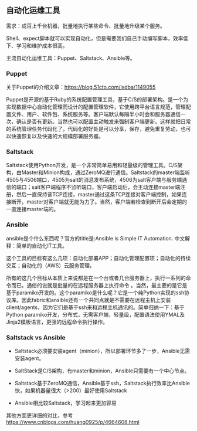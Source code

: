 ## 自动化运维工具

需求：成百上千台机器，批量地执行某些命令、批量地升级某个服务。

Shell、expect脚本就可以实现自动化，但是需要我们自己手动编写脚本，效率低下、学习和维护成本很高。

主流自动化运维工具：Puppet、Saltstack、Ansible等。

### Puppet

关于Puppet的介绍文章：https://blog.51cto.com/ixdba/1149055

Puppet是开源的基于Ruby的系统配置管理工具，基于C/S的部署架构。是一个为实现数据中心自动化管理而设计的配置管理软件，它使用跨平台语言规范，管理配置文件、用户、软件包、系统服务等。客户端默认每隔半小时会和服务器通信一次，确认是否有更新。当然也可以配置主动触发来强制客户端更新。这样就把日常的系统管理任务代码化了，代码化的好处是可以分享，保存，避免重复劳动，也可以快速恢复以及快速的大规模部署服务器。

### Saltstack

Saltstack使用Python开发，是一个非常简单易用和轻量级的管理工具。C/S架构，由Master和Minion构成，通过ZeroMQ进行通信。Saltstack的master端监听4505与4506端口，4505为salt的消息发布系统，4506为salt客户端与服务端通信的端口；salt客户端程序不监听端口，客户端启动后，会主动连接master端注册，然后一直保持该TCP连接，master通过这条TCP连接对客户端控制，如果连接断开，master对客户端就无能为力了。当然，客户端若检查到断开后会定期的一直连接master端的。

### Ansible

ansible是个什么东西呢？官方的title是:Ansible is Simple IT Automation. 中文解释：简单的自动化IT工具。

这个工具的目标有这么几项：自动化部署APP；自动化管理配置项；自动化的持续交互；自动化的（AWS）云服务管理。

所有的这几个目标从本质上来说都是在一个台或者几台服务器上，执行一系列的命令而已。通俗的说就是批量的在远程服务器上执行命令 。当然，最主要的是它是基于paramiko开发的。这个paramiko是什么呢？它是一个纯Python实现的ssh协议库。因此fabric和ansible还有一个共同点就是不需要在远程主机上安装client/agents，因为它们是基于ssh来和远程主机通讯的。简单归纳一下：基于Python paramiko开发，分布式，无需客户端，轻量级，配置语法使用YMAL及Jinja2模板语言，更强的远程命令执行操作。


### Saltstack vs Ansible

* Saltstack必须要安装agent（minion），所以部署环节多了一步，Ansible无需安装agent。

* SaltStack是C/S架构，有master和minion，Ansible只需要有一个中心节点。

* Saltstack基于ZeroMQ通信，Ansible基于ssh，Saltstack执行效率比Ansible快，如果机器量很大（>200）最好使用Saltstack

* Ansible相比较Saltstack，学习起来更加容易

其他方面更详细的对比，参考 https://www.cnblogs.com/huang0925/p/4664608.html
